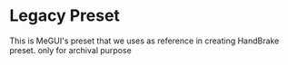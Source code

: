 # Legacy Preset
This is MeGUI's preset that we uses as reference in creating HandBrake preset. only for archival purpose
